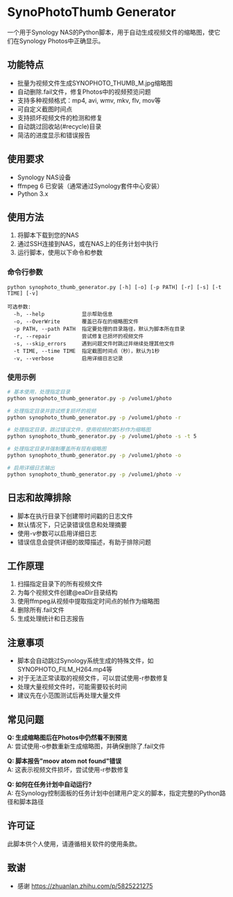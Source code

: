 # SynoPhotoThumb Generator

一个用于Synology NAS的Python脚本，用于自动生成视频文件的缩略图，使它们在Synology Photos中正确显示。

## 功能特点

- 批量为视频文件生成SYNOPHOTO_THUMB_M.jpg缩略图
- 自动删除.fail文件，修复Photos中的视频预览问题
- 支持多种视频格式：mp4, avi, wmv, mkv, flv, mov等
- 可自定义截图时间点
- 支持损坏视频文件的检测和修复
- 自动跳过回收站(#recycle)目录
- 简洁的进度显示和错误报告

## 使用要求

- Synology NAS设备
- ffmpeg 6 已安装（通常通过Synology套件中心安装）
- Python 3.x

## 使用方法

1. 将脚本下载到您的NAS
2. 通过SSH连接到NAS，或在NAS上的任务计划中执行
3. 运行脚本，使用以下命令和参数

### 命令行参数

```
python synophoto_thumb_generator.py [-h] [-o] [-p PATH] [-r] [-s] [-t TIME] [-v]

可选参数:
  -h, --help            显示帮助信息
  -o, --OverWrite       覆盖已存在的缩略图文件
  -p PATH, --path PATH  指定要处理的目录路径，默认为脚本所在目录
  -r, --repair          尝试修复已损坏的视频文件
  -s, --skip_errors     遇到问题文件时跳过并继续处理其他文件
  -t TIME, --time TIME  指定截图时间点（秒），默认为1秒
  -v, --verbose         启用详细日志记录
```

### 使用示例

```bash
# 基本使用，处理指定目录
python synophoto_thumb_generator.py -p /volume1/photo

# 处理指定目录并尝试修复损坏的视频
python synophoto_thumb_generator.py -p /volume1/photo -r

# 处理指定目录，跳过错误文件，使用视频的第5秒作为缩略图
python synophoto_thumb_generator.py -p /volume1/photo -s -t 5

# 处理指定目录并强制覆盖所有现有缩略图
python synophoto_thumb_generator.py -p /volume1/photo -o

# 启用详细日志输出
python synophoto_thumb_generator.py -p /volume1/photo -v
```

## 日志和故障排除

- 脚本在执行目录下创建带时间戳的日志文件
- 默认情况下，只记录错误信息和处理摘要
- 使用-v参数可以启用详细日志
- 错误信息会提供详细的故障描述，有助于排除问题

## 工作原理

1. 扫描指定目录下的所有视频文件
2. 为每个视频文件创建@eaDir目录结构
3. 使用ffmpeg从视频中提取指定时间点的帧作为缩略图
4. 删除所有.fail文件
5. 生成处理统计和日志报告

## 注意事项

- 脚本会自动跳过Synology系统生成的特殊文件，如SYNOPHOTO_FILM_H264.mp4等
- 对于无法正常读取的视频文件，可以尝试使用-r参数修复
- 处理大量视频文件时，可能需要较长时间
- 建议先在小范围测试后再处理大量文件

## 常见问题

**Q: 生成缩略图后在Photos中仍然看不到预览**  
A: 尝试使用-o参数重新生成缩略图，并确保删除了.fail文件

**Q: 脚本报告"moov atom not found"错误**  
A: 这表示视频文件损坏，尝试使用-r参数修复

**Q: 如何在任务计划中自动运行?**  
A: 在Synology控制面板的任务计划中创建用户定义的脚本，指定完整的Python路径和脚本路径

## 许可证

此脚本供个人使用，请遵循相关软件的使用条款。

## 致谢

- 感谢 https://zhuanlan.zhihu.com/p/5825221275 
